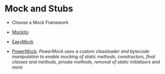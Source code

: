# Mock and Stubs

* Choose a Mock Framework
 * [Mockito](http://mockito.org/)
 * [EasyMock](http://easymock.org/)


* [PowerMock](https://code.google.com/p/powermock/):
_PowerMock uses a custom classloader and bytecode manipulation to enable mocking of static methods, constructors, final classes and methods, private methods, removal of static initializers and more_




